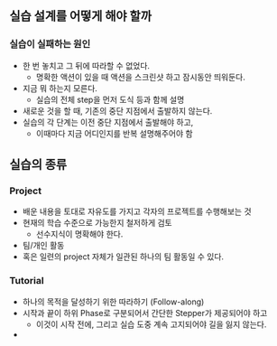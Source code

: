 ## 실습 설계를 어떻게 해야 할까

### 실습이 실패하는 원인

- 한 번 놓치고 그 뒤에 따라할 수 없었다.
	- 명확한 액션이 있을 때 액션을 스크린샷 하고 잠시동안 띄워둔다.
- 지금 뭐 하는지 모른다. 
	- 실습의 전체 step을 먼저 도식 등과 함께 설명
- 새로운 것을 할 때, 기존의 중단 지점에서 출발하지 않는다.
- 실습의 각 단계는 이전 중단 지점에서 출발해야 하고,
	- 이때마다 지금 어디인지를 반복 설명해주어야 함

## 실습의 종류

### Project

- 배운 내용을 토대로 자유도를 가지고 각자의 프로젝트를 수행해보는 것
- 현재의 학습 수준으로 가능한지 철저하게 검토
	- 선수지식이 명확해야 한다.
- 팀/개인 활동
- 혹은 일련의 project 자체가 일관된 하나의 팀 활동일 수 있다.

### Tutorial

- 하나의 목적을 달성하기 위한 따라하기 (Follow-along)
- 시작과 끝이 하위 Phase로 구분되어서 간단한 Stepper가 제공되어야 하고
	- 이것이 시작 전에, 그리고 실습 도중 계속 고지되어야 길을 잃지 않는다.
- 
